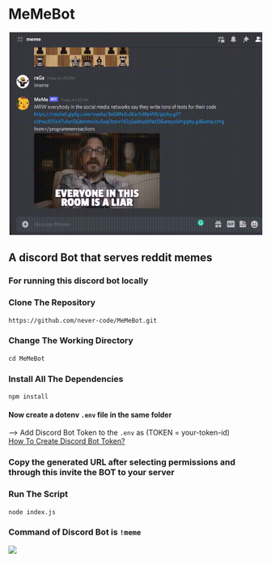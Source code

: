 # MeMeBot
<p align="center">
  <img src="https://github.com/never-code/MeMeBot/blob/master/gif/meme.gif" alt="animated"  width="500" height="400" />
</p>

## A discord Bot that serves reddit memes

### For running this discord bot locally 

### Clone The Repository
```shell
https://github.com/never-code/MeMeBot.git
```
### Change The Working Directory
```shell
cd MeMeBot
```
### Install All The Dependencies
```shell
npm install
```
#### Now create a dotenv ``` .env ``` file in the same folder
--> Add Discord Bot Token to the  ``` .env ``` as (TOKEN = your-token-id)  
    [How To Create Discord Bot Token?](https://www.writebots.com/discord-bot-token/)

### Copy the generated URL after selecting permissions and through this invite the BOT to your server

### Run The Script 
 ```shell
 node index.js
 ```
 ### Command of Discord Bot is ```` !meme ````
 
 ![](https://visitor-badge.glitch.me/badge?page_id=never-code.MeMeBot)
 
